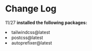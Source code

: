 # Change Log

11/27 <b> installed the following packages: </b>
<li>tailwindcss@latest</li>
<li>postcss@latest</li>
<li>autoprefixer@latest</li>